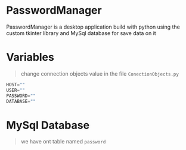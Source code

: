 # PasswordManager
PasswordManager is a desktop application build with python using the custom tkinter library and MySql database for save data on it

# Variables
> change connection objects value in the file `ConectionObjects.py`
```python
HOST=""
USER=""
PASSWORD=""
DATABASE=""
```

# MySql Database
> we have ont table named `password`
